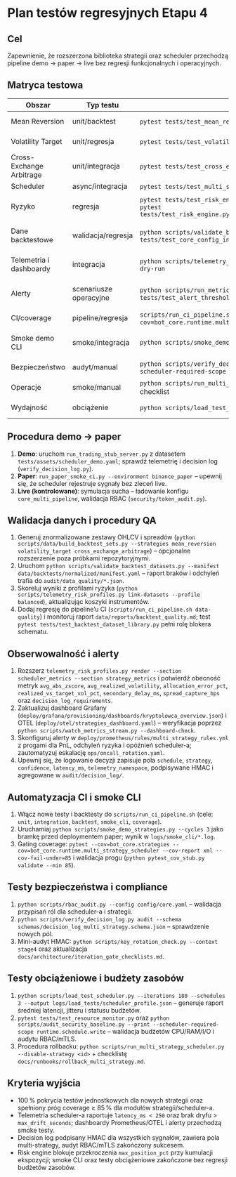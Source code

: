 # Plan testów regresyjnych Etapu 4

## Cel
Zapewnienie, że rozszerzona biblioteka strategii oraz scheduler przechodzą pipeline demo → paper → live bez regresji funkcjonalnych i operacyjnych.

## Matryca testowa
| Obszar | Typ testu | Narzędzie | Zakres |
| --- | --- | --- | --- |
| Mean Reversion | unit/backtest | `pytest tests/test_mean_reversion_strategy.py`, `run_trading_stub_server.py` | sygnały wej./wyj., filtry zmienności |
| Volatility Target | unit/regresja | `pytest tests/test_volatility_target_strategy.py`, `telemetry_risk_profiles.py` | kalibracja alokacji, telemetria |
| Cross-Exchange Arbitrage | unit/integracja | `pytest tests/test_cross_exchange_arbitrage_strategy.py`, `run_trading_stub_server.py` | spread entry/exit, opóźnienia |
| Scheduler | async/integracja | `pytest tests/test_multi_strategy_scheduler.py`, `run_paper_smoke_ci.py` | telemetria, decision log |
| Ryzyko | regresja | `pytest tests/test_risk_engine.py::test_combined_strategy_orders_respect_max_position_pct`, `pytest tests/test_risk_engine.py::test_force_liquidation_due_to_drawdown_allows_only_reducing_orders` | limity pozycji multi-strategy, wymuszona likwidacja |
| Dane backtestowe | walidacja/regresja | `python scripts/validate_backtest_datasets.py`, `pytest tests/test_backtest_dataset_library.py tests/test_core_config_instrument_buckets.py` | spójność, braki, outliery, mapowanie profili |
| Telemetria i dashboardy | integracja | `python scripts/telemetry_risk_profiles.py audit`, `python scripts/watch_metrics_stream.py --dry-run` | metryki strategii, latencja scheduler-a, widgety OTEL |
| Alerty | scenariusze operacyjne | `python scripts/run_metrics_service.py --simulate-alerts`, `pytest tests/test_alert_thresholds.py` | progi PnL/ryzyko/opóźnienia, eskalacje |
| CI/coverage | pipeline/regresja | `scripts/run_ci_pipeline.sh`, `pytest --cov=bot_core.strategies --cov=bot_core.runtime.multi_strategy_scheduler --cov-fail-under=85` | włączenie testów, progi coverage |
| Smoke demo CLI | smoke/integracja | `python scripts/smoke_demo_strategies.py --cycles 3` | validacja multi-strategy na danych demo |
| Bezpieczeństwo | audyt/manual | `python scripts/verify_decision_log.py audit`, `python scripts/audit_security_baseline.py --scheduler-required-scope runtime.schedule.write` | HMAC, RBAC, mTLS, schemat decision log |
| Operacje | smoke/manual | `python scripts/run_multi_strategy_scheduler.py --demo-smoke`, `docs/runbooks/paper_trading.md` checklist | CLI smoke, playbook L1/L2 |
| Wydajność | obciążenie | `python scripts/load_test_scheduler.py`, `pytest tests/test_scheduler_load_test.py` | latencja, jitter, budżety zasobów |

## Procedura demo → paper
1. **Demo**: uruchom `run_trading_stub_server.py` z datasetem `tests/assets/scheduler_demo.yaml`; sprawdź telemetrię i decision log (`verify_decision_log.py`).
2. **Paper**: `run_paper_smoke_ci.py --environment binance_paper` – upewnij się, że scheduler rejestruje sygnały bez zleceń live.
3. **Live (kontrolowane)**: symulacja sucha – ładowanie konfigu `core_multi_pipeline`, walidacja RBAC (`security/token_audit.py`).

## Walidacja danych i procedury QA
1. Generuj znormalizowane zestawy OHLCV i spreadów (`python scripts/data/build_backtest_sets.py --strategies mean_reversion volatility_target cross_exchange_arbitrage`) – opcjonalne rozszerzenie poza próbkami repozytoryjnymi.
2. Uruchom `python scripts/validate_backtest_datasets.py --manifest data/backtests/normalized/manifest.yaml` – raport braków i odchyleń trafia do `audit/data_quality/*.json`.
3. Skoreluj wyniki z profilami ryzyka (`python scripts/telemetry_risk_profiles.py link-datasets --profile balanced`), aktualizując koszyki instrumentów.
4. Dodaj regresję do pipeline’u CI (`scripts/run_ci_pipeline.sh data-quality`) i monitoruj raport `data/reports/backtest_quality.md`; test `pytest tests/test_backtest_dataset_library.py` pełni rolę blokera schematu.

## Obserwowalność i alerty
1. Rozszerz `telemetry_risk_profiles.py render --section scheduler_metrics --section strategy_metrics` i potwierdź obecność metryk `avg_abs_zscore`, `avg_realized_volatility`, `allocation_error_pct`, `realized_vs_target_vol_pct`, `secondary_delay_ms`, `spread_capture_bps` oraz `decision_log_requirements`.
2. Zaktualizuj dashboard Grafany (`deploy/grafana/provisioning/dashboards/kryptolowca_overview.json`) i OTEL (`deploy/otel/strategies_dashboard.yaml`) – weryfikacja poprzez `python scripts/watch_metrics_stream.py --dashboard-check`.
3. Skonfiguruj alerty w `deploy/prometheus/rules/multi_strategy_rules.yml` z progami dla PnL, odchyleń ryzyka i opóźnień scheduler-a; zautomatyzuj eskalację `ops/oncall_rotation.yaml`.
4. Upewnij się, że logowanie decyzji zapisuje pola `schedule`, `strategy`, `confidence`, `latency_ms`, `telemetry_namespace`, podpisywane HMAC i agregowane w `audit/decision_log/`.

## Automatyzacja CI i smoke CLI
1. Włącz nowe testy i backtesty do `scripts/run_ci_pipeline.sh` (cele: `unit`, `integration`, `backtest`, `smoke_cli`, `coverage`).
2. Uruchamiaj `python scripts/smoke_demo_strategies.py --cycles 3` jako bramkę przed deploymentem paper; wynik w `logs/smoke_cli/*.log`.
3. Gating coverage: `pytest --cov=bot_core.strategies --cov=bot_core.runtime.multi_strategy_scheduler --cov-report xml --cov-fail-under=85` i walidacja progu (`python pytest_cov_stub.py validate --min 85`).

## Testy bezpieczeństwa i compliance
1. `python scripts/rbac_audit.py --config config/core.yaml` – walidacja przypisań ról dla scheduler-a i strategii.
2. `python scripts/verify_decision_log.py audit --schema schemas/decision_log_multi_strategy.schema.json` – sprawdzenie nowych pól.
3. Mini-audyt HMAC: `python scripts/key_rotation_check.py --context stage4` oraz aktualizacja `docs/architecture/iteration_gate_checklists.md`.

## Testy obciążeniowe i budżety zasobów
1. `python scripts/load_test_scheduler.py --iterations 180 --schedules 3 --output logs/load_tests/scheduler_profile.json` – generuje raport średniej latencji, jitteru i statusu budżetów.
2. `pytest tests/test_resource_monitor.py` oraz `python scripts/audit_security_baseline.py --print --scheduler-required-scope runtime.schedule.write` – walidacja budżetów CPU/RAM/I/O i audytu RBAC/mTLS.
3. Procedura rollbacku: `python scripts/run_multi_strategy_scheduler.py --disable-strategy <id>` + checklistę `docs/runbooks/rollback_multi_strategy.md`.

## Kryteria wyjścia
- 100 % pokrycia testów jednostkowych dla nowych strategii oraz spełniony próg coverage ≥ 85 % dla modułów strategii/scheduler-a.
- Telemetria scheduler-a raportuje `latency_ms < 250` oraz brak dryfu > `max_drift_seconds`; dashboardy Prometheus/OTEL i alerty przechodzą smoke testy.
- Decision log podpisany HMAC dla wszystkich sygnałów, zawiera pola multi-strategy, audyt RBAC/mTLS zakończony sukcesem.
- Risk engine blokuje przekroczenia `max_position_pct` przy kumulacji ekspozycji; smoke CLI oraz testy obciążeniowe zakończone bez regresji budżetów zasobów.

